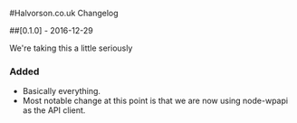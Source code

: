 #Halvorson.co.uk Changelog


##[0.1.0] - 2016-12-29

We're taking this a little seriously

### Added
- Basically everything.
- Most notable change at this point is that we are now using node-wpapi as the API client.

